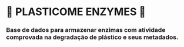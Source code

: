 # 🍄 PLASTICOME ENZYMES 🍄
### Base de dados para armazenar enzimas com atividade comprovada na degradação de plástico e seus metadados.
